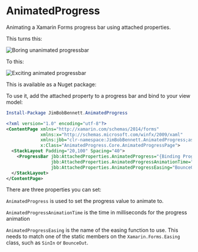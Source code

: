 # AnimatedProgress
Animating a Xamarin Forms progress bar using attached properties.

This turns this:

![Boring unanimated progressbar](https://github.com/jimbobbennett/AnimatedProgress/blob/master/Progress.gif)

To this:

![Exciting animated progressbar](https://github.com/jimbobbennett/AnimatedProgress/blob/master/AnimatedProgress.gif)

This is available as a Nuget package:

To use it, add the attached property to a progress bar and bind to your view model:

```powershell
Install-Package JimBobBennett.AnimatedProgress
```

```xml
<?xml version="1.0" encoding="utf-8"?>
<ContentPage xmlns="http://xamarin.com/schemas/2014/forms"
             xmlns:x="http://schemas.microsoft.com/winfx/2009/xaml"
             xmlns:jbb="clr-namespace:JimBobBennett.AnimatedProgress;assembly=JimBobBennett.AnimatedProgress"
             x:Class="AnimatedProgress.Core.AnimatedProgressPage">
  <StackLayout Padding="20,100" Spacing="40">
    <ProgressBar jbb:AttachedProperties.AnimatedProgress="{Binding Progress}"
                 jbb:AttachedProperties.AnimatedProgressAnimationTime="1000"
                 jbb:AttachedProperties.AnimatedProgressEasing="BounceOut"/>
  </StackLayout>
</ContentPage>
```
There are three properties you can set:

`AnimatedProgress` is used to set the progress value to animate to.

`AnimatedProgressAnimationTime` is the time in milliseconds for the progress animation

`AnimatedProgressEasing` is the name of the easing function to use. This needs to match one of the static members on the `Xamarin.Forms.Easing` class, such as `SinIn` or `BounceOut`.

